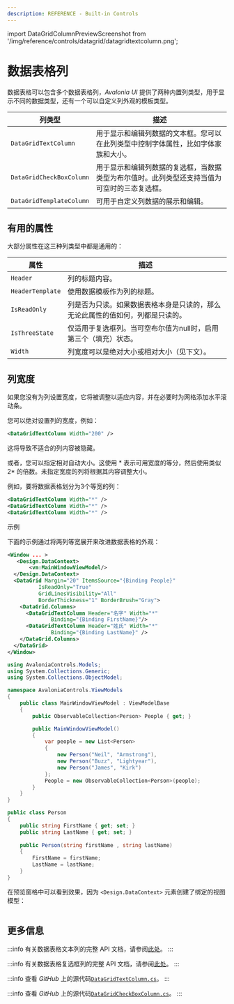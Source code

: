```yaml
---
description: REFERENCE - Built-in Controls
---
```


import DataGridColumnPreviewScreenshot from '/img/reference/controls/datagrid/datagridtextcolumn.png';

# 数据表格列

数据表格可以包含多个数据表格列，_Avalonia UI_ 提供了两种内置列类型，用于显示不同的数据类型，还有一个可以自定义列外观的模板类型。

| 列类型                  | 描述                                                                                                     |
| ------------------------ | --------------------------------------------------------------------------------------------------------- |
| `DataGridTextColumn`     | 用于显示和编辑列数据的文本框。您可以在此列类型中控制字体属性，比如字体家族和大小。                                 |
| `DataGridCheckBoxColumn` | 用于显示和编辑列数据的复选框，当数据类型为布尔值时。此列类型还支持当值为可空时的三态复选框。                             |
| `DataGridTemplateColumn` | 可用于自定义列数据的展示和编辑。                                                                             |

## 有用的属性

大部分属性在这三种列类型中都是通用的：

| 属性              | 描述                                                                                     |
| ----------------- | --------------------------------------------------------------------------------------- |
| `Header`          | 列的标题内容。                                                                           |
| `HeaderTemplate`  | 使用数据模板作为列的标题。                                                               |
| `IsReadOnly`      | 列是否为只读。如果数据表格本身是只读的，那么无论此属性的值如何，列都是只读的。                  |
| `IsThreeState`    | 仅适用于复选框列。当可空布尔值为null时，启用第三个（填充）状态。                              |
| `Width`           | 列宽度可以是绝对大小或相对大小（见下文）。                                                   |

## 列宽度

如果您没有为列设置宽度，它将被调整以适应内容，并在必要时为网格添加水平滚动条。

您可以绝对设置列的宽度，例如：

```xml
<DataGridTextColumn Width="200" />
```

这将导致不适合的列内容被隐藏。

或者，您可以指定相对自动大小。这使用 * 表示可用宽度的等分，然后使用类似 2* 的倍数。未指定宽度的列将根据其内容调整大小。

例如，要将数据表格划分为3个等宽的列：

```xml
<DataGridTextColumn Width="*" />
<DataGridTextColumn Width="*" />
<DataGridTextColumn Width="*" />
```

示例

下面的示例通过将两列等宽展开来改进数据表格的外观：

```xml
<Window ... >
   <Design.DataContext>
       <vm:MainWindowViewModel/>
  </Design.DataContext>
  <DataGrid Margin="20" ItemsSource="{Binding People}"
          IsReadOnly="True"
          GridLinesVisibility="All"
          BorderThickness="1" BorderBrush="Gray">
    <DataGrid.Columns>
      <DataGridTextColumn Header="名字" Width="*" 
              Binding="{Binding FirstName}"/>
      <DataGridTextColumn Header="姓氏" Width="*" 
              Binding="{Binding LastName}" />
    </DataGrid.Columns>
  </DataGrid>
</Window>
```

```csharp title='C# 视图模型'
using AvaloniaControls.Models;
using System.Collections.Generic;
using System.Collections.ObjectModel;

namespace AvaloniaControls.ViewModels
{
    public class MainWindowViewModel : ViewModelBase
    {
        public ObservableCollection<Person> People { get; }

        public MainWindowViewModel()
        {
            var people = new List<Person> 
            {
                new Person("Neil", "Armstrong"),
                new Person("Buzz", "Lightyear"),
                new Person("James", "Kirk")
            };
            People = new ObservableCollection<Person>(people);
        }
    }
}
```

```csharp title='C# 项类'
public class Person
{
    public string FirstName { get; set; }
    public string LastName { get; set; }
    
    public Person(string firstName , string lastName)
    {
        FirstName = firstName;
        LastName = lastName;
    }
}
```

在预览窗格中可以看到效果，因为 `<Design.DataContext>` 元素创建了绑定的视图模型：

<img src={DataGridColumnPreviewScreenshot} alt="" />

## 更多信息

:::info
有关数据表格文本列的完整 API 文档，请参阅[此处](http://reference.avaloniaui.net/api/Avalonia.Controls/DataGridTextColumn/)。
:::

:::info
有关数据表格复选框列的完整 API 文档，请参阅[此处](http://reference.avaloniaui.net/api/Avalonia.Controls/DataGridCheckBoxColumn/)。
:::

:::info
查看 _GitHub_ 上的源代码[`DataGridTextColumn.cs`](https://github.com/AvaloniaUI/Avalonia/blob/master/src/Avalonia.Controls.DataGrid/DataGridTextColumn.cs)。
:::

:::info
查看 _GitHub_ 上的源代码[`DataGridCheckBoxColumn.cs`](https://github.com/AvaloniaUI/Avalonia/blob/master/src/Avalonia.Controls.DataGrid/DataGridCheckBoxColumn.cs)。
:::